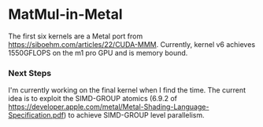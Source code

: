 # MatMul-in-Metal

The first six kernels are a Metal port from https://siboehm.com/articles/22/CUDA-MMM. Currently, kernel v6 achieves 1550GFLOPS on the m1 pro GPU and is memory bound. 

### Next Steps 

I'm currently working on the final kernel when I find the time. The current idea is to exploit the SIMD-GROUP atomics
(6.9.2 of https://developer.apple.com/metal/Metal-Shading-Language-Specification.pdf) to achieve SIMD-GROUP level parallelism. 
